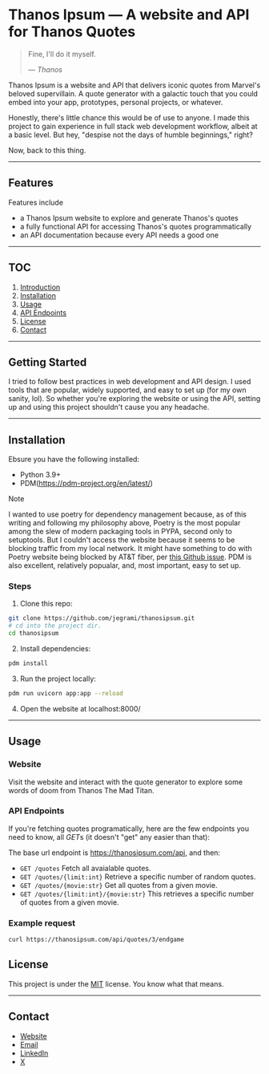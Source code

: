 
# Thanos Ipsum &mdash; A  website and API for Thanos Quotes

> Fine, I'll do it myself.
>
> &mdash; <cite>Thanos</cite>

Thanos Ipsum is a website and API that delivers iconic quotes from Marvel's beloved supervillain. A quote generator with a galactic touch that you could
embed into your app, prototypes, personal projects, or whatever.

Honestly, there's little chance this would be of use to anyone. 
I made this project to gain experience in full stack web development workflow, albeit at a basic level. But hey, "despise not the days of humble 
beginnings," right? 

Now, back to this thing.

---

## Features 

Features include 
- a Thanos Ipsum website to explore and generate Thanos's quotes
- a fully functional API for accessing Thanos's quotes programmatically 
- an API documentation because every API needs a good one

--- 

## TOC

1. [Introduction](#introduction)
2. [Installation](#installation)
3. [Usage](#usage)
4. [API Endpoints](#api-endpoints)
5. [License](#license)
6. [Contact](#contact)

---

## Getting Started 

I tried to follow best practices in web development and API design. I used tools
that are popular, widely supported, and easy to set up (for my own sanity, lol). So whether you're exploring the website or using the API, setting up and using this project shouldn't cause you any headache.  

---

## Installation

Ebsure you have the following installed:

- Python 3.9+
- PDM(https://pdm-project.org/en/latest/)

> [!NOTE]
> I wanted to use poetry for dependency management because, as of this writing and following my philosophy above, Poetry is the most popular among the slew of modern packaging tools in PYPA, second only to setuptools. But I couldn't access the website because it seems to be blocking traffic from my local network. It might have something to do with Poetry website being blocked by AT&T fiber, per [this Github issue](https://github.com/python-poetry/website/issues/153#issue-2285760763). PDM
is also excellent, relatively popualar, and, most important, easy to set up. 

### Steps

1. Clone this repo:
```bash 
git clone https://github.com/jegrami/thanosipsum.git 
# cd into the project dir.
cd thanosipsum
```

2. Install dependencies:
```bash 
pdm install 
```

3. Run the project locally:
```bash 
pdm run uvicorn app:app --reload
```

4. Open the website at localhost:8000/

---

## Usage

### Website

Visit the website and interact with the quote generator to explore some words of doom from Thanos The Mad Titan.

### API Endpoints

If you're fetching quotes programatically, here are the few endpoints you need 
to know, all *GET*s (it doesn't "get" any easier than that):

The base url endpoint is https://thanosipsum.com/api, and then:

- `GET /quotes`
Fetch all avaialable quotes.
- `GET /quotes/{limit:int}`
Retrieve a specific number of random quotes.
- `GET /quotes/{movie:str}`
Get all quotes from a given movie.
- `GET /quotes/{limit:int}/{movie:str}`
This retrieves a specific number of quotes from a given movie.

### Example request
```bash
curl https://thanosipsum.com/api/quotes/3/endgame 
```

## License

This project is under the [MIT](https://directory.fsf.org/wiki/License:Expat) license. You know what that means. 

---

## Contact

* [Website](https://jegrami.com)
* [Email](mailto:jegrami.dev@gmail.com)
* [LinkedIn](https://linkedin.com/in/jeremiah-igrami)
* [X](https://twitter.com/je_grami)


























